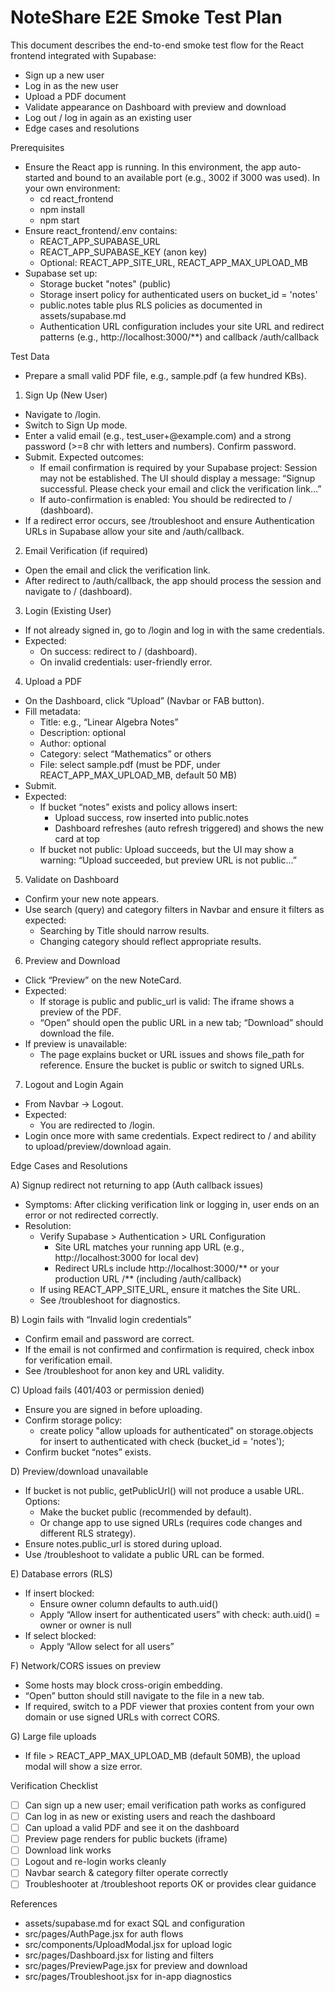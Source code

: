 # NoteShare E2E Smoke Test Plan

This document describes the end-to-end smoke test flow for the React frontend integrated with Supabase:
- Sign up a new user
- Log in as the new user
- Upload a PDF document
- Validate appearance on Dashboard with preview and download
- Log out / log in again as an existing user
- Edge cases and resolutions

Prerequisites
- Ensure the React app is running. In this environment, the app auto-started and bound to an available port (e.g., 3002 if 3000 was used). In your own environment:
  - cd react_frontend
  - npm install
  - npm start
- Ensure react_frontend/.env contains:
  - REACT_APP_SUPABASE_URL
  - REACT_APP_SUPABASE_KEY (anon key)
  - Optional: REACT_APP_SITE_URL, REACT_APP_MAX_UPLOAD_MB
- Supabase set up:
  - Storage bucket "notes" (public)
  - Storage insert policy for authenticated users on bucket_id = 'notes'
  - public.notes table plus RLS policies as documented in assets/supabase.md
  - Authentication URL configuration includes your site URL and redirect patterns (e.g., http://localhost:3000/**) and callback /auth/callback

Test Data
- Prepare a small valid PDF file, e.g., sample.pdf (a few hundred KBs).

1) Sign Up (New User)
- Navigate to /login.
- Switch to Sign Up mode.
- Enter a valid email (e.g., test_user+<timestamp>@example.com) and a strong password (>=8 chr with letters and numbers). Confirm password.
- Submit. Expected outcomes:
  - If email confirmation is required by your Supabase project: Session may not be established. The UI should display a message: “Signup successful. Please check your email and click the verification link…”
  - If auto-confirmation is enabled: You should be redirected to / (dashboard).
- If a redirect error occurs, see /troubleshoot and ensure Authentication URLs in Supabase allow your site and /auth/callback.

2) Email Verification (if required)
- Open the email and click the verification link.
- After redirect to /auth/callback, the app should process the session and navigate to / (dashboard).

3) Login (Existing User)
- If not already signed in, go to /login and log in with the same credentials.
- Expected:
  - On success: redirect to / (dashboard).
  - On invalid credentials: user-friendly error.

4) Upload a PDF
- On the Dashboard, click “Upload” (Navbar or FAB button).
- Fill metadata:
  - Title: e.g., “Linear Algebra Notes”
  - Description: optional
  - Author: optional
  - Category: select “Mathematics” or others
  - File: select sample.pdf (must be PDF, under REACT_APP_MAX_UPLOAD_MB, default 50 MB)
- Submit.
- Expected:
  - If bucket “notes” exists and policy allows insert:
    - Upload success, row inserted into public.notes
    - Dashboard refreshes (auto refresh triggered) and shows the new card at top
  - If bucket not public: Upload succeeds, but the UI may show a warning: “Upload succeeded, but preview URL is not public…”

5) Validate on Dashboard
- Confirm your new note appears.
- Use search (query) and category filters in Navbar and ensure it filters as expected:
  - Searching by Title should narrow results.
  - Changing category should reflect appropriate results.

6) Preview and Download
- Click “Preview” on the new NoteCard.
- Expected:
  - If storage is public and public_url is valid: The iframe shows a preview of the PDF.
  - “Open” should open the public URL in a new tab; “Download” should download the file.
- If preview is unavailable:
  - The page explains bucket or URL issues and shows file_path for reference. Ensure the bucket is public or switch to signed URLs.

7) Logout and Login Again
- From Navbar -> Logout.
- Expected:
  - You are redirected to /login.
- Login once more with same credentials. Expect redirect to / and ability to upload/preview/download again.

Edge Cases and Resolutions

A) Signup redirect not returning to app (Auth callback issues)
- Symptoms: After clicking verification link or logging in, user ends on an error or not redirected correctly.
- Resolution:
  - Verify Supabase > Authentication > URL Configuration
    - Site URL matches your running app URL (e.g., http://localhost:3000 for local dev)
    - Redirect URLs include http://localhost:3000/** or your production URL /** (including /auth/callback)
  - If using REACT_APP_SITE_URL, ensure it matches the Site URL.
  - See /troubleshoot for diagnostics.

B) Login fails with “Invalid login credentials”
- Confirm email and password are correct.
- If the email is not confirmed and confirmation is required, check inbox for verification email.
- See /troubleshoot for anon key and URL validity.

C) Upload fails (401/403 or permission denied)
- Ensure you are signed in before uploading.
- Confirm storage policy:
  - create policy "allow uploads for authenticated"
    on storage.objects for insert
    to authenticated
    with check (bucket_id = 'notes');
- Confirm bucket “notes” exists.

D) Preview/download unavailable
- If bucket is not public, getPublicUrl() will not produce a usable URL. Options:
  - Make the bucket public (recommended by default).
  - Or change app to use signed URLs (requires code changes and different RLS strategy).
- Ensure notes.public_url is stored during upload.
- Use /troubleshoot to validate a public URL can be formed.

E) Database errors (RLS)
- If insert blocked:
  - Ensure owner column defaults to auth.uid()
  - Apply “Allow insert for authenticated users” with check: auth.uid() = owner or owner is null
- If select blocked:
  - Apply “Allow select for all users”

F) Network/CORS issues on preview
- Some hosts may block cross-origin embedding.
- “Open” button should still navigate to the file in a new tab.
- If required, switch to a PDF viewer that proxies content from your own domain or use signed URLs with correct CORS.

G) Large file uploads
- If file > REACT_APP_MAX_UPLOAD_MB (default 50MB), the upload modal will show a size error.

Verification Checklist
- [ ] Can sign up a new user; email verification path works as configured
- [ ] Can log in as new or existing users and reach the dashboard
- [ ] Can upload a valid PDF and see it on the dashboard
- [ ] Preview page renders for public buckets (iframe)
- [ ] Download link works
- [ ] Logout and re-login works cleanly
- [ ] Navbar search & category filter operate correctly
- [ ] Troubleshooter at /troubleshoot reports OK or provides clear guidance

References
- assets/supabase.md for exact SQL and configuration
- src/pages/AuthPage.jsx for auth flows
- src/components/UploadModal.jsx for upload logic
- src/pages/Dashboard.jsx for listing and filters
- src/pages/PreviewPage.jsx for preview and download
- src/pages/Troubleshoot.jsx for in-app diagnostics
